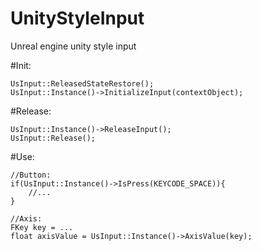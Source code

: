 # UnityStyleInput
Unreal engine unity style input

#Init:

```
UsInput::ReleasedStateRestore();
UsInput::Instance()->InitializeInput(contextObject);
```

#Release:

```
UsInput::Instance()->ReleaseInput();
UsInput::Release();
```


#Use:

```
//Button:
if(UsInput::Instance()->IsPress(KEYCODE_SPACE)){
	//...
}

//Axis:
FKey key = ...
float axisValue = UsInput::Instance()->AxisValue(key);
```
